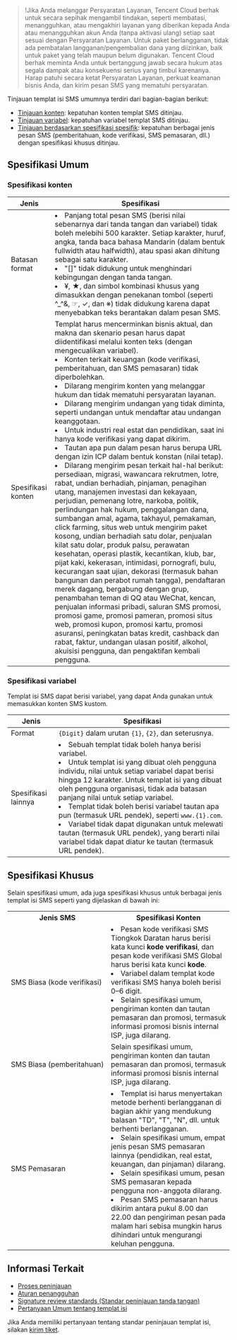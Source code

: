 >!Jika Anda melanggar Persyaratan Layanan, Tencent Cloud berhak untuk secara sepihak mengambil tindakan, seperti membatasi, menangguhkan, atau mengakhiri layanan yang diberikan kepada Anda atau menangguhkan akun Anda (tanpa aktivasi ulang) setiap saat sesuai dengan Persyaratan Layanan. Untuk paket berlangganan, tidak ada pembatalan langganan/pengembalian dana yang diizinkan, baik untuk paket yang telah maupun belum digunakan. Tencent Cloud berhak meminta Anda untuk bertanggung jawab secara hukum atas segala dampak atau konsekuensi serius yang timbul karenanya. Harap patuhi secara ketat Persyaratan Layanan, perkuat keamanan bisnis Anda, dan kirim pesan SMS yang mematuhi persyaratan.

Tinjauan templat isi SMS umumnya terdiri dari bagian-bagian berikut:
- [Tinjauan konten](#konten): kepatuhan konten templat SMS ditinjau.
- [Tinjauan variabel](#variabel): kepatuhan variabel templat SMS ditinjau.
- [Tinjauan berdasarkan spesifikasi spesifik](#khusus): kepatuhan berbagai jenis pesan SMS (pemberitahuan, kode verifikasi, SMS pemasaran, dll.) dengan spesifikasi khusus ditinjau.

## Spesifikasi Umum
### Spesifikasi konten[](id:content)

| Jenis | Spesifikasi |
|---------|---------|
| Batasan format | <li>Panjang total pesan SMS (berisi nilai sebenarnya dari tanda tangan dan variabel) tidak boleh melebihi 500 karakter. Setiap karakter, huruf, angka, tanda baca bahasa Mandarin (dalam bentuk fullwidth atau halfwidth), atau spasi akan dihitung sebagai satu karakter. </li><li>"[]" tidak didukung untuk menghindari kebingungan dengan tanda tangan. </li><li>¥, ★, dan simbol kombinasi khusus yang dimasukkan dengan penekanan tombol (seperti ^_^&, ☞, &#10003;, dan ※) tidak didukung karena dapat menyebabkan teks berantakan dalam pesan SMS.</li> |
| Spesifikasi konten | Templat harus mencerminkan bisnis aktual, dan makna dan skenario pesan harus dapat diidentifikasi melalui konten teks (dengan mengecualikan variabel). <li>Konten terkait keuangan (kode verifikasi, pemberitahuan, dan SMS pemasaran) tidak diperbolehkan. </li><li>Dilarang mengirim konten yang melanggar hukum dan tidak mematuhi persyaratan layanan. </li><li>Dilarang mengirim undangan yang tidak diminta, seperti undangan untuk mendaftar atau undangan keanggotaan. </li><li>Untuk industri real estat dan pendidikan, saat ini hanya kode verifikasi yang dapat dikirim. </li><li>Tautan apa pun dalam pesan harus berupa URL dengan izin ICP dalam bentuk konstan (nilai tetap). </li><li>Dilarang mengirim pesan terkait hal-hal berikut: persediaan, migrasi, wawancara rekrutmen, lotre, rabat, undian berhadiah, pinjaman, penagihan utang, manajemen investasi dan kekayaan, perjudian, pemenang lotre, narkoba, politik, perlindungan hak hukum, penggalangan dana, sumbangan amal, agama, takhayul, pemakaman, click farming, situs web untuk mengirim paket kosong, undian berhadiah satu dolar, penjualan kilat satu dolar, produk palsu, perawatan kesehatan, operasi plastik, kecantikan, klub, bar, pijat kaki, kekerasan, intimidasi, pornografi, bulu, kecurangan saat ujian, dekorasi (termasuk bahan bangunan dan perabot rumah tangga), pendaftaran merek dagang, bergabung dengan grup, penambahan teman di QQ atau WeChat, kencan, penjualan informasi pribadi, saluran SMS promosi, promosi game, promosi pameran, promosi situs web, promosi kupon, promosi kartu, promosi asuransi, peningkatan batas kredit, cashback dan rabat, faktur, undangan ulasan positif, alkohol, akuisisi pengguna, dan pengaktifan kembali pengguna.</li> |

### Spesifikasi variabel[](id:variable)
Templat isi SMS dapat berisi variabel, yang dapat Anda gunakan untuk memasukkan konten SMS kustom.

| Jenis | Spesifikasi |
|---------|---------|
| Format | `{Digit}` dalam urutan `{1}`, `{2}`, dan seterusnya. |
| Spesifikasi lainnya | <li>Sebuah templat tidak boleh hanya berisi variabel. </li><li>Untuk templat isi yang dibuat oleh pengguna individu, nilai untuk setiap variabel dapat berisi hingga 12 karakter. Untuk templat isi yang dibuat oleh pengguna organisasi, tidak ada batasan panjang nilai untuk setiap variabel. </li><li>Templat tidak boleh berisi variabel tautan apa pun (termasuk URL pendek), seperti `www.{1}.com`. </li><li>Variabel tidak dapat digunakan untuk melewati tautan (termasuk URL pendek), yang berarti nilai variabel tidak dapat diatur ke tautan (termasuk URL pendek). </li> |

## Spesifikasi Khusus[](id:special)
Selain spesifikasi umum, ada juga spesifikasi khusus untuk berbagai jenis templat isi SMS seperti yang dijelaskan di bawah ini:

<table>
     <tr>
         <th width="20%">Jenis SMS</th>  
         <th nowrap="nowrap">Spesifikasi Konten</th>  
     </tr>
	 <tr>      
         <td nowrap="nowrap">SMS Biasa (kode verifikasi)</td>   
	 <td><li>Pesan kode verifikasi SMS Tiongkok Daratan harus berisi kata kunci <b>kode verifikasi</b>, dan pesan kode verifikasi SMS Global harus berisi kata kunci <b>kode</b>. </li><li>Variabel dalam templat kode verifikasi SMS hanya boleh berisi 0–6 digit. </li><li>Selain spesifikasi umum, pengiriman konten dan tautan pemasaran dan promosi, termasuk informasi promosi bisnis internal ISP, juga dilarang.</li></td>   
     </tr> 
	<tr> 
	     <td nowrap="nowrap">SMS Biasa (pemberitahuan)</td>   
	     <td>Selain spesifikasi umum, pengiriman konten dan tautan pemasaran dan promosi, termasuk informasi promosi bisnis internal ISP, juga dilarang.</td>   
     </tr> 
	 <tr>
	     <td>SMS Pemasaran</td>   
	     <td><li>Templat isi harus menyertakan metode berhenti berlangganan di bagian akhir yang mendukung balasan "TD", "T", "N", dll. untuk berhenti berlangganan. </li><li>Selain spesifikasi umum, empat jenis pesan SMS pemasaran lainnya (pendidikan, real estat, keuangan, dan pinjaman) dilarang. </li><li>Selain spesifikasi umum, pesan SMS pemasaran kepada pengguna non-anggota dilarang. </li><li>Pesan SMS pemasaran harus dikirim antara pukul 8.00 dan 22.00 dan pengiriman pesan pada malam hari sebisa mungkin harus dihindari untuk mengurangi keluhan pengguna. </li></td>   
     </tr> 
</table>

## Informasi Terkait

- [Proses peninjauan](https://intl.cloud.tencent.com/document/product/382/40653)
- [Aturan penangguhan](https://intl.cloud.tencent.com/document/product/382/40653)
- [Signature review standards (Standar peninjauan tanda tangan)](https://intl.cloud.tencent.com/document/product/382/40658)
- [Pertanyaan Umum tentang templat isi](https://intl.cloud.tencent.com/document/product/382/13301)

Jika Anda memiliki pertanyaan tentang standar peninjauan templat isi, silakan [kirim tiket](https://console.cloud.tencent.com/workorder/category).

